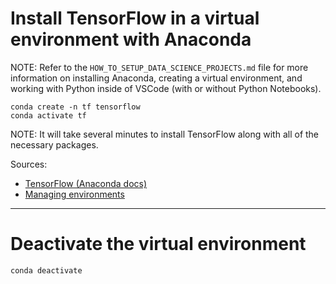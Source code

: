 # Install TensorFlow in a virtual environment with Anaconda

NOTE: Refer to the `HOW_TO_SETUP_DATA_SCIENCE_PROJECTS.md` file for more information on installing Anaconda, creating a virtual environment, and working with Python inside of VSCode (with or without Python Notebooks).

```
conda create -n tf tensorflow
conda activate tf
```

NOTE: It will take several minutes to install TensorFlow along with all of the necessary packages.

Sources: 
* [TensorFlow (Anaconda docs)](https://docs.anaconda.com/free/working-with-conda/applications/tensorflow/)
* [Managing environments](https://conda.io/projects/conda/en/latest/user-guide/tasks/manage-environments.html#activating-an-environment)

---

# Deactivate the virtual environment

`conda deactivate`
